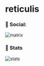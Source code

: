 # reticulis

### 💬️ Social:
![matrix](https://img.shields.io/badge/-@reticulis:matrix.org-ff69b4?style=flat&logo=matrix)

### 🚀️ Stats
![stats](https://github-readme-stats.vercel.app/api?username=reticulis&theme=codeSTACKr&count_private=true)
